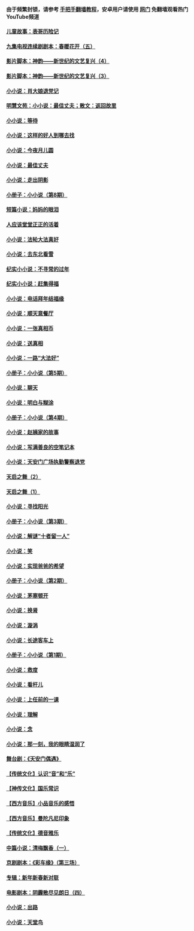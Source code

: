 #### 由于频繁封锁，请参考 [手把手翻墙教程](https://github.com/gfw-breaker/guides/wiki/)，安卓用户请使用 [网门](https://github.com/gfw-breaker/nogfw/blob/master/dl.md?t=05010101) 免翻墙观看热门YouTube频道 

#### [儿童故事：表哥历险记](../pages/328/383535.md?t=05010101) 

#### [九集电视连续剧剧本：春暖花开（五）](../pages/328/275919.md?t=05010101) 

#### [影片脚本：神韵——新世纪的文艺复兴（4）](../pages/328/266089.md?t=05010101) 

#### [影片脚本：神韵——新世纪的文艺复兴（3）](../pages/328/266087.md?t=05010101) 

#### [小小说：肖大娘退党记](../pages/328/239807.md?t=05010101) 

#### [明慧文苑：小小说：最佳丈夫；散文：返回故里](../pages/328/3439.md?t=05010101) 

#### [小小说：等待](../pages/328/223927.md?t=05010101) 

#### [小小说：这样的好人到哪去找](../pages/328/209396.md?t=05010101) 

#### [小小说：今夜月儿圆](../pages/328/193588.md?t=05010101) 

#### [小小说：最佳丈夫](../pages/328/190938.md?t=05010101) 

#### [小小说：走出阴影](../pages/328/190744.md?t=05010101) 

#### [小册子：小小说（第8期）](../pages/328/188202.md?t=05010101) 

#### [短篇小说：妈妈的眼泪](../pages/328/187712.md?t=05010101) 

#### [人应该堂堂正正的活着](../pages/328/182430.md?t=05010101) 

#### [小小说：法轮大法真好](../pages/328/174669.md?t=05010101) 

#### [小小说：去东北看雪](../pages/328/173882.md?t=05010101) 

#### [纪实小小说：不寻常的过年](../pages/328/173187.md?t=05010101) 

#### [纪实小小说：赶集得福](../pages/328/172652.md?t=05010101) 

#### [小小说：电话拜年结福缘](../pages/328/172533.md?t=05010101) 

#### [小小说：顺天意餐厅](../pages/328/170182.md?t=05010101) 

#### [小小说：一张真相币](../pages/328/169410.md?t=05010101) 

#### [小小说：送真相](../pages/328/166713.md?t=05010101) 

#### [小小说：一路“大法好”](../pages/328/162016.md?t=05010101) 

#### [小册子：小小说（第5期）](../pages/328/161131.md?t=05010101) 

#### [小小说：聊天](../pages/328/159640.md?t=05010101) 

#### [小小说：明白与糊涂](../pages/328/158101.md?t=05010101) 

#### [小册子：小小说（第4期）](../pages/328/158006.md?t=05010101) 

#### [小小说：赵姨家的故事](../pages/328/157843.md?t=05010101) 

#### [小小说：写满善良的空笔记本](../pages/328/157382.md?t=05010101) 

#### [小小说：天安门广场执勤警察退党](../pages/328/156982.md?t=05010101) 

#### [天启之舞（2）](../pages/328/153440.md?t=05010101) 

#### [天启之舞（1）](../pages/328/153439.md?t=05010101) 

#### [小小说：寻找阳光](../pages/328/153065.md?t=05010101) 

#### [小册子：小小说（第3期）](../pages/328/151715.md?t=05010101) 

#### [小小说：解谜“十者留一人”](../pages/328/148967.md?t=05010101) 

#### [小小说：笑](../pages/328/148905.md?t=05010101) 

#### [小小说：实现爸爸的希望](../pages/328/148096.md?t=05010101) 

#### [小册子：小小说（第2期）](../pages/328/147214.md?t=05010101) 

#### [小小说：茅塞顿开](../pages/328/147030.md?t=05010101) 

#### [小小说：换肾](../pages/328/146770.md?t=05010101) 

#### [小小说：漩涡](../pages/328/146683.md?t=05010101) 

#### [小小说：长途客车上](../pages/328/145076.md?t=05010101) 

#### [小册子：小小说（第1期）](../pages/328/143963.md?t=05010101) 

#### [小小说：救度](../pages/328/143927.md?t=05010101) 

#### [小小说：看杆儿](../pages/328/142137.md?t=05010101) 

#### [小小说：上任前的一课](../pages/328/140808.md?t=05010101) 

#### [小小说：理解](../pages/328/140476.md?t=05010101) 

#### [小小说：念](../pages/328/139513.md?t=05010101) 

#### [小小说：那一刻，我的眼睛湿润了](../pages/328/138476.md?t=05010101) 

#### [舞台剧：《天安门偶遇》](../pages/328/117155.md?t=05010101) 

#### [【传统文化】认识“音”和“乐”](../pages/328/108667.md?t=05010101) 

#### [【神传文化】国乐常识](../pages/328/104225.md?t=05010101) 

#### [【西方音乐】小品音乐的感悟](../pages/328/102924.md?t=05010101) 

#### [【西方音乐】曼陀凡尼印象](../pages/328/102922.md?t=05010101) 

#### [【传统文化】德音雅乐](../pages/328/102923.md?t=05010101) 

#### [中篇小说：清梅飘香（一）](../pages/328/101058.md?t=05010101) 

#### [京剧剧本：《彩车缘》（第三场）](../pages/328/96434.md?t=05010101) 

#### [专辑：新年新春新对联](../pages/328/94991.md?t=05010101) 

#### [电影剧本：阴霾散尽见朗日（四）](../pages/328/87081.md?t=05010101) 

#### [小小说：出路](../pages/328/84848.md?t=05010101) 

#### [小小说：天堂鸟](../pages/328/83084.md?t=05010101) 

